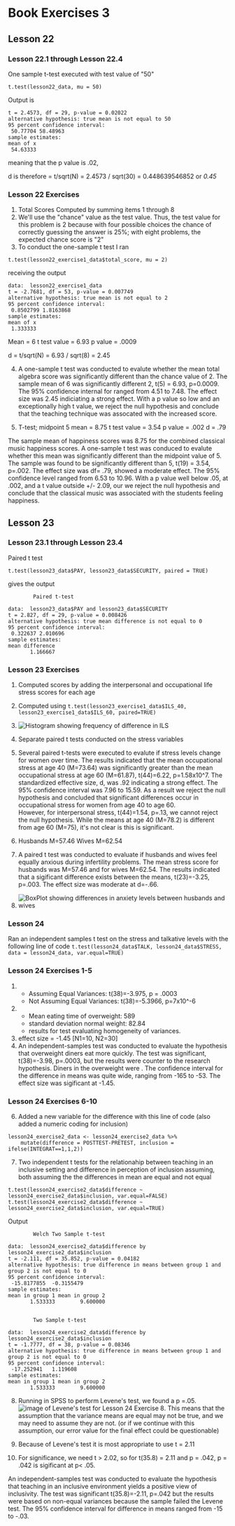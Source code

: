# Book Exercises 3

## Lesson 22

### Lesson 22.1 through Lesson 22.4 

One sample t-test executed with test value of "50"

`t.test(lesson22_data, mu = 50)`

Output is 

```
t = 2.4573, df = 29, p-value = 0.02022
alternative hypothesis: true mean is not equal to 50
95 percent confidence interval:
 50.77704 58.48963
sample estimates:
mean of x 
 54.63333 
```
meaning that the p value is .02, 

d is therefore = t/sqrt(N) = 2.4573 / sqrt(30) = 0.448639546852 or *0.45*

### Lesson 22 Exercises

1. Total Scores Computed by summing items 1 through 8
2. We'll use the "chance" value as the test value.  Thus, the test value for this problem is 2 because with four possible choices the chance of correctly guessing the answer is 25%; with eight problems, the expected chance score is "2"
3. To conduct the one-sample t test I ran 

`t.test(lesson22_exercise1_data$total_score, mu = 2)` 

receiving the output

```
data:  lesson22_exercise1_data
t = -2.7681, df = 53, p-value = 0.007749
alternative hypothesis: true mean is not equal to 2
95 percent confidence interval:
 0.8502799 1.8163868
sample estimates:
mean of x 
 1.333333 
```

Mean = 6
t test value = 6.93
p value = .0009

d = t/sqrt(N) = 6.93 / sqrt(8) = 2.45

4. A one-sample t test was conducted to evalute whether the mean total algebra score was significantly different than the chance value of 2.  The sample mean of 6 was significantly different 2, t(5) = 6.93, p=0.0009.   The 95% confidence internal for ranged from 4.51 to 7.48.  The effect size was 2.45 indiciating a strong effect.  With a p value so low and an exceptionally high t value, we reject the null hypothesis and conclude that the teaching technique was assocated with the increased score. 


5. T-test; midpoint 5
mean = 8.75
t test value = 3.54
p value = .002
d = .79

The sample mean of happiness scores was 8.75 for the combined classical music happiness scores.  A one-sample t test was conduced to evalute whether this mean was significantly different than the midpoint value of 5.  The sample was found to be significantly different than 5, t(19) = 3.54, p=.002.  The effect size was df= .79, showed a moderate effect.  The 95% confidence level ranged from 6.53 to 10.96.  With a p value well below .05, at .002, and a t value outside +/- 2.09, our we reject the null hypothesis and conclude that the classical music was associated with the students feeling happiness.

## Lesson 23

### Lesson 23.1 through Lesson 23.4 

Paired t test 

`t.test(lesson23_data$PAY, lesson23_data$SECURITY, paired = TRUE)`

gives the output

```
        Paired t-test

data:  lesson23_data$PAY and lesson23_data$SECURITY
t = 2.827, df = 29, p-value = 0.008426
alternative hypothesis: true mean difference is not equal to 0
95 percent confidence interval:
 0.322637 2.010696
sample estimates:
mean difference 
       1.166667 
```

### Lesson 23 Exercises
1. Computed scores by adding the interpersonal and occupational life stress scores for each age
2. Computed using `t.test(lesson23_exercise1_data$ILS_40, lesson23_exercise1_data$ILS_60, paired=TRUE)`
3. ![Histogram showing frequency of difference in ILS](../output/book_exercises_3/lesson23exercise3.jpg "ILS Difference Histogram")
4. Separate paired t tests conducted on the stress variables
5. Several paired t-tests were executed to evalute if stress levels change for women over time. The results indicated that the mean occupational stress at age 40 (M=73.64) was significantly greater than the mean occupational stress at age 60 (M=61.87), t(44)=6.22, p=1.58x10^7.  The standardized effective size, d, was .92 indicating a strong effect.  The 95% confidence interval was 7.96 to 15.59.  As a result we reject the null hypothesis and concluded that significant differences occur in occupational stress for women from age 40 to age 60.  
However, for interpersonal stress, t(44)=1.54, p=.13, we cannot reject the null hypothesis.  While the means at age 40 (M=78.2) is different from age 60 (M=75), it's not clear is this is significant.

6. Husbands M=57.46
   Wives M=62.54
7. A paired t test was conducted to evaluate if husbands and wives feel equally anxious during infertility problems.  The mean stress score for husbands was M=57.46 and for wives M=62.54.  The results indicated that a sigificant difference exists between the means, t(23)=-3.25, p=.003.  The effect size was moderate at d=-.66.  
8. ![BoxPlot showing differences in anxiety levels between husbands and wives](../output/book_exercises_3/lesson23exercise8.jpg "BoxPlot showing differences in anxiety levels between husbands and wives")

### Lesson 24

Ran an independent samples t test on the stress and talkative levels with the following line of code
`t.test(lesson24_data$TALK, lesson24_data$STRESS, data = lesson24_data, var.equal=TRUE)`

### Lesson 24 Exercises 1-5

1. - Assuming Equal Variances: t(38)=-3.975, p = .0003
   - Not Assuming Equal Variances: t(38)=-5.3966, p=7x10^-6
2. - Mean eating time of overweight: 589
   - standard deviation normal weight: 82.84
   - results for test evaluating homogeneity of variances.
3. effect size = -1.45 [N1=10, N2=30]
4. An independent-samples test was conducted to evaluate the hypothesis that overweight diners eat more quickly. The test was significant, t(38)=-3.98, p=.0003,  but the results were counter to the research hypothesis. Diners in the overweight were  . The confidence interval for the difference in means was quite wide, ranging from -165 to -53. The effect size was sigificant at -1.45.


### Lesson 24 Exercises 6-10

6. Added a new variable for the difference with this line of code (also added a numeric coding for inclusion)
```
lesson24_exercise2_data <- lesson24_exercise2_data %>%
    mutate(difference = POSTTEST-PRETEST, inclusion = ifelse(INTEGRAT==1,1,2))
```


7. Two independent t tests for the relationahip between teaching in an inclusive setting and difference in perception of inclusion assuming, both assuming the the differences in mean are equal and not equal

```
t.test(lesson24_exercise2_data$difference ~ lesson24_exercise2_data$inclusion, var.equal=FALSE)
t.test(lesson24_exercise2_data$difference ~ lesson24_exercise2_data$inclusion, var.equal=TRUE)
```

Output

```
        Welch Two Sample t-test

data:  lesson24_exercise2_data$difference by lesson24_exercise2_data$inclusion
t = -2.111, df = 35.852, p-value = 0.04182
alternative hypothesis: true difference in means between group 1 and group 2 is not equal to 0
95 percent confidence interval:
 -15.8177855  -0.3155479
sample estimates:
mean in group 1 mean in group 2 
       1.533333        9.600000 


        Two Sample t-test

data:  lesson24_exercise2_data$difference by lesson24_exercise2_data$inclusion
t = -1.7777, df = 38, p-value = 0.08346
alternative hypothesis: true difference in means between group 1 and group 2 is not equal to 0
95 percent confidence interval:
 -17.252941   1.119608
sample estimates:
mean in group 1 mean in group 2 
       1.533333        9.600000 

```
8. Running in SPSS to perform Levene's test, we found a p =.05.
![image of Levene's test for Lesson 24 Exercise 8](../output/book_exercises_3/lesson24_exercise8-levene.png "image of Levene's test for Lesson 24 Exercise 8").  This means that the assumption that the variance means are equal may not be true, and we may need to assume they are not.  (or if we continue with this assumption, our error value for the final effect could be questionable)

9. Because of Levene's test it is most appropriate to use t = 2.11
10. For significance, we need t > 2.02, so for t(35.8) = 2.11 and p = .042, p = .042 is sigificant at p< .05. 

An independent-samples  test was conducted to evaluate the hypothesis that teaching in an inclusive environment yields a positive view of inclusivity. The test was significant t(35.8)=-2.11, p=.042 but the results were based on non-equal variances because the sample failed the Levene test. The 95% confidence interval for difference in means ranged from -15 to -.03. 